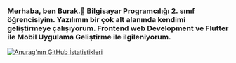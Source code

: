 ### Merhaba, ben Burak.👋 Bilgisayar Programcılığı 2. sınıf öğrencisiyim. Yazılımın bir çok alt alanında kendimi geliştirmeye çalışıyorum. Frontend web Development ve Flutter ile Mobil Uygulama Geliştirme ile ilgileniyorum.



<!--
**BurakGoturler/BurakGoturler** is a ✨ _special_ ✨ repository because its `README.md` (this file) appears on your GitHub profile.


- 🔭 I’m currently working on ...
- 🌱 I’m currently learning ...
- 👯 I’m looking to collaborate on ...
- 🤔 I’m looking for help with ...
- 💬 Ask me about ...
- 📫 How to reach me: ...
- 😄 Pronouns: ...
- ⚡ Fun fact: ...
-->

[![Anurag'nın GitHub İstatistikleri](https://github-readme-stats.vercel.app/api?username=BurakGoturler)](https://github.com/BurakGoturler/github-readme-stats)
